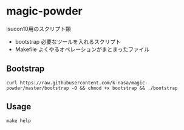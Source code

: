 # magic-powder

isucon10用のスクリプト類

- bootstrap 必要なツールを入れるスクリプト
- Makefile よくやるオペレーションがまとまったファイル

## Bootstrap

```
curl https://raw.githubusercontent.com/k-nasa/magic-powder/master/bootstrap -O && chmod +x bootstrap && ./bootstrap
```

## Usage

```
make help
```
